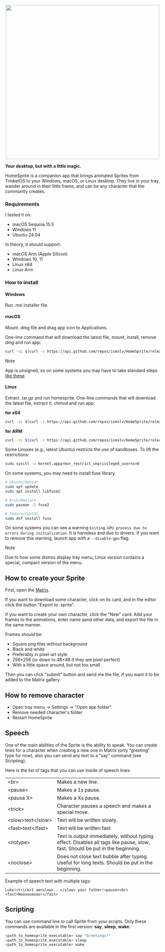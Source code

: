 <p align="center""><img src="https://img.itch.zone/aW1nLzIzMDEzMjkxLnBuZw==/original/9LqRE5.png" width="500px"/></p>

__Your desktop, but with a little magic.__

HomeSprite is a companion app that brings animated Sprites from TrinketOS to your Windows, macOS, or Linux desktop.
They live in your tray, wander around in their little frame, and can be any character that the community creates.

### Requirements

I tested it on:

- macOS Sequoia 15.5
- Windows 11
- Ubuntu 24.04

In theory, it should support:

- macOS Arm (Apple Silicon)
- Windows 10, 11
- Linux x64
- Linux Arm

### How to install

#### Windows

Run .msi installer file.

#### macOS

Mount .dmg file and drag app icon to Applications.

One-line command that will download the latest file, mount, install, remove dmg and run app:
```zsh
curl -sL $(curl -s https://api.github.com/repos/ismslv/HomeSprite/releases/latest | grep "browser_download_url.*\.dmg" | cut -d '"' -f 4) -o ~/homesprite.dmg && hdiutil attach ~/homesprite.dmg && cp -r /Volumes/HomeSprite*/HomeSprite*.app /Applications && hdiutil detach /Volumes/HomeSprite* && rm ~/homesprite.dmg && open /Applications/HomeSprite*.app
```

> [!NOTE]
> App is unsigned, so on some systems you may have to take standard steps [like these](https://support.apple.com/guide/mac-help/open-a-mac-app-from-an-unknown-developer-mh40616/mac).

#### Linux

Extract .tar.gz and run homesprite.
One-line commands that will download the latest file, extract it, chmod and run app:

__for x64__
```bash
curl -sL $(curl -s https://api.github.com/repos/ismslv/HomeSprite/releases/latest | grep "browser_download_url.*homesprite-[0-9]*\.[0-9]*\.[0-9]*\.tar\.gz" | cut -d '"' -f 4) | tar -xzf - -C ~ && cd ~/homesprite-* && chmod +x homesprite && ./homesprite
```

__for ARM__
```bash
curl -sL $(curl -s https://api.github.com/repos/ismslv/HomeSprite/releases/latest | grep "browser_download_url.*homesprite-[0-9]*\.[0-9]*\.[0-9]*-arm64\.tar\.gz" | cut -d '"' -f 4) | tar -xzf - -C ~ && cd ~/homesprite-* && chmod +x homesprite && ./homesprite
```

Some Linuxes (e.g., latest Ubuntu) restricts the use of sandboxes. To lift the restrictions:

```bash
sudo sysctl -w kernel.apparmor_restrict_unprivileged_userns=0
```

On some systems, you may need to install fuse library.

```bash
# Ubuntu/Debian
sudo apt update
sudo apt install libfuse2

# Arch/Manjaro
sudo pacman -S fuse2

# Fedora/CentOS
sudo dnf install fuse
```

On some systems you can see a warning `Exiting GPU process due to errors during initialization`. It is harmless and due to drivers. If you want to remove this warning, launch app with a `--disable-gpu` flag.

> [!NOTE]
> Due to how some distros display tray menu, Linux version contains a special, compact version of the menu.

## How to create your Sprite

First, open the [Matrix](https://trinketos.org/matrix/).

If you want to download some character, click on its card, and in the editor click the button "Export to .sprite".

If you want to create your own character, click the "New" card. Add your frames to the animations, enter name aand other data, and export the file in the same manner.

Frames should be:

- Square png files without background
- Black and white
- Preferably in pixel-art style
- 256×256 (or down to 48×48 if they are pixel perfect)
- With a little space around, but not too small

Then you can click "submit" button and send me the file, if you want it to be added to the Matrix gallery.

## How to remove character

- Open tray menu → Settings → "Open app folder".
- Remove needed character's folder
- Restart HomeSprite

## Speech

One of the main abilities of the Sprite is the ability to speak. You can create lines for a character when creating a new one in Matrix (only "greeting" type for now), also you can send any text to a "say" command (see Scripting).

Here is the list of tags that you can use inside of speech lines:

<table>
  <tr>
    <td>&ltbr&gt</td>
    <td>Makes a new line.</td>
  </tr>
  <tr>
    <td>&ltpause&gt</td>
    <td>Makes a 1s pause.</td>
  </tr>
  <tr>
    <td>&ltpause X&gt</td>
    <td>Makes a Xs pause.</td>
  </tr>
  <tr>
    <td>&lttrick&gt</td>
    <td>Character pauses a speech and makes a special move.</td>
  </tr>
  <tr>
    <td>&ltslow&gttext&lt&#47;slow&gt</td>
    <td>Text will be written slowly.</td>
  </tr>
  <tr>
    <td>&ltfast&gttext&lt&#47;fast&gt</td>
    <td>Text will be written fast</td>
  </tr>
  <tr>
    <td>&ltnotype&gt</td>
    <td>Text is output immediately, without typing effect. Disables all tags like pause, slow, fast. Should be put in the beginning.</td>
  </tr>
  <tr>
    <td>&ltnoclose&gt</td>
    <td>Does not close text bubble after typing. Useful for long texts. Should be put in the beginning.</td>
  </tr>
</table>

Example of speech text with multiple tags:

```
Luke!<trick>I am<slow>...</slow> your father!<pause><br><fast>Nooooooooo!</fast>
```

## Scripting

You can use command line to call Sprite from your scripts. Only these commands are available in the first version: __say__, __sleep__, __wake__.

```bash
<path_to_homesprite_executable> say "Greetings!"
<path_to_homesprite_executable> sleep
<path_to_homesprite_executable> wake
```

